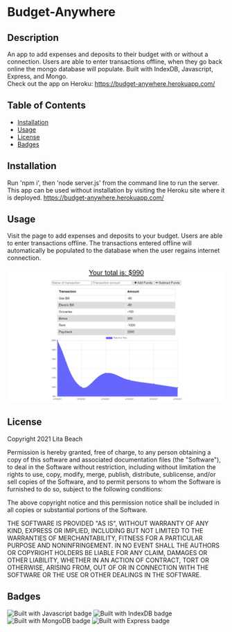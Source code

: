 # Budget-Anywhere

## Description 

An app to add expenses and deposits to their budget with or without a connection. Users are able to enter transactions offline, when they go back online the mongo database will populate.
Built with IndexDB, Javascript, Express, and Mongo.<br>
Check out the app on Heroku: https://budget-anywhere.herokuapp.com/


## Table of Contents

* [Installation](#installation)
* [Usage](#usage)
* [License](#license)
* [Badges](#badges)


## Installation

Run 'npm i', then 'node server.js' from the command line to run the server. This app can be used without installation by visiting the Heroku site where it is deployed. https://budget-anywhere.herokuapp.com/

## Usage 

Visit the page to add expenses and deposits to your budget. Users are able to enter transactions offline. The transactions entered offline will automatically be populated to the database when the user regains internet connection.

![screenshot of homepage](public/images/budget.png)
<!-- ![screenshot of dashboard](public/images/stats.png)
![screenshot of create new workout](public/images/create.png) -->


## License

Copyright 2021 Lita Beach

Permission is hereby granted, free of charge, to any person obtaining a copy of this software and associated documentation files (the "Software"), to deal in the Software without restriction, including without limitation the rights to use, copy, modify, merge, publish, distribute, sublicense, and/or sell copies of the Software, and to permit persons to whom the Software is furnished to do so, subject to the following conditions:

The above copyright notice and this permission notice shall be included in all copies or substantial portions of the Software.

THE SOFTWARE IS PROVIDED "AS IS", WITHOUT WARRANTY OF ANY KIND, EXPRESS OR IMPLIED, INCLUDING BUT NOT LIMITED TO THE WARRANTIES OF MERCHANTABILITY, FITNESS FOR A PARTICULAR PURPOSE AND NONINFRINGEMENT. IN NO EVENT SHALL THE AUTHORS OR COPYRIGHT HOLDERS BE LIABLE FOR ANY CLAIM, DAMAGES OR OTHER LIABILITY, WHETHER IN AN ACTION OF CONTRACT, TORT OR OTHERWISE, ARISING FROM, OUT OF OR IN CONNECTION WITH THE SOFTWARE OR THE USE OR OTHER DEALINGS IN THE SOFTWARE.

## Badges

![Built with Javascript badge](https://img.shields.io/badge/Built_with-Javascript-red) 
![Built with IndexDB badge](https://img.shields.io/badge/Built_with-IndexDB-blue) 
![Built with MongoDB badge](https://img.shields.io/badge/Built_with-MongoDB-green) 
![Built with Express badge](https://img.shields.io/badge/Built_with-Express-yellow) 

